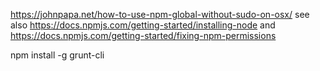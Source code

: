 https://johnpapa.net/how-to-use-npm-global-without-sudo-on-osx/
see also
https://docs.npmjs.com/getting-started/installing-node
and
https://docs.npmjs.com/getting-started/fixing-npm-permissions

npm install -g grunt-cli